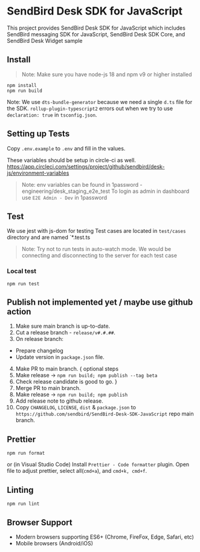 
# SendBird Desk SDK for JavaScript

This project provides SendBird Desk SDK for JavaScript which includes
SendBird messaging SDK for JavaScript, SendBird Desk SDK Core,
and SendBird Desk Widget sample

## **Install**

> Note: Make sure you have node-js 18 and npm v9 or higher installed

```
npm install
npm run build
```

Note: We use `dts-bundle-generator` because we need a single
`d.ts` file for the SDK. `rollup-plugin-typescript2` errors out
when we try to use `declaration: true` in `tsconfig.json`.

## **Setting up Tests**

Copy `.env.example` to `.env` and fill in the values.

These variables should be setup in circle-ci as well.
https://app.circleci.com/settings/project/github/sendbird/desk-js/environment-variables

> Note: env variables can be found in 1password - engineering/desk_staging_e2e_test
> To login as admin in dashboard use `E2E Admin - Dev` in 1password


## **Test**

We use jest with js-dom for testing
Test cases are located in `test/cases` directory and are named `*.test.ts

> Note: Try not to run tests in auto-watch mode. We would be connecting
> and disconnecting to the server for each test case

### Local test
```
npm run test
```

## **Publish** not implemented yet / maybe use github action

1. Make sure main branch is up-to-date.
2. Cut a release branch - `release/v#.#.##`.
3. On release branch:
  * Prepare changelog
  * Update version in `package.json` file.
4. Make PR to main branch.
{ optional steps
  5. Make release -> `npm run build; npm publish --tag beta`
  6. Check release candidate is good to go.
}
7. Merge PR to main branch.
8. Make release -> `npm run build; npm publish`
9. Add release note to github release.
10. Copy `CHANGELOG`, `LICENSE`, `dist` & `package.json` to `https://github.com/sendbird/SendBird-Desk-SDK-JavaScript` repo main branch.

## **Prettier**

```
npm run format
```
or
(in Visual Studio Code)
Install `Prettier - Code formatter` plugin.
Open file to adjust prettier, select all(`cmd+a`), and `cmd+k, cmd+f`.

## **Linting**

```
npm run lint
```

## **Browser Support**

- Modern browsers supporting ES6+ (Chrome, FireFox, Edge, Safari, etc)
- Mobile browsers (Android/iOS)
